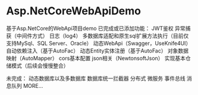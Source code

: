 # Asp.NetCoreWebApiDemo
基于Asp.NetCore的WebApi项目demo
已完成或已添加功能：
JWT鉴权
异常捕获（中间件方式）
日志（log4）
多数据库适配和原生sql扩展方法执行（目前仅支持MySql、SQL Server、Oracle）
动态WebApi（Swagger，UseKnife4UI）
自动依赖注入（基于AutoFac）
动态Entity实体注册（基于AutoFac）
对象数据映射（AutoMapper）
cors基本配置
json相关（NewtonsoftJson）
实现基本仓储模式（后续会慢慢整合）

未完成：
动态数据库以及多数据库
数据库统一拦截器
分布式
微服务
事件总线
消息队列
MORE...